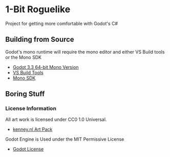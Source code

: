 ﻿# 1-Bit Roguelike
Project for getting more comfortable with Godot's C#

## Building from Source

Godot's mono runtime will require the mono editor and either VS Build tools or the Mono SDK
- [Godot 3.3 64-bit Mono Version](https://godotengine.org/download)
- [VS Build Tools](https://visualstudio.microsoft.com/downloads/?q=build+tools)
- [Mono SDK](https://www.mono-project.com/download/stable/)

## Boring Stuff
### License Information
All art work is licensed under CC0 1.0 Universal.
- [kenney.nl Art Pack](https://kenney.nl/assets/bit-pack)

Godot Engine is Used under the MIT Permissive License
- [Godot License](https://godotengine.org/license)